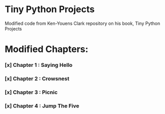 # Tiny Python Projects 
Modified code from Ken-Youens Clark repository on his book, Tiny Python Projects

# Modified Chapters:
### [x] Chapter 1 : Saying Hello
### [x] Chapter 2 : Crowsnest
### [x] Chapter 3 : Picnic
### [x] Chapter 4 : Jump The Five



